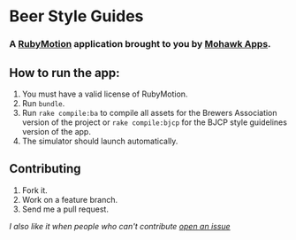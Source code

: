 # Beer Style Guides
### A [RubyMotion](http://www.rubymotion.com/) application brought to you by [Mohawk Apps](http://www.mohawkapps.com/).

## How to run the app:

1. You must have a valid license of RubyMotion.
2. Run `bundle`.
3. Run `rake compile:ba` to compile all assets for the Brewers Association version of the project or `rake compile:bjcp` for the BJCP style guidelines version of the app.
4. The simulator should launch automatically.

## Contributing

1. Fork it.
2. Work on a feature branch.
3. Send me a pull request.

*I also like it when people who can't contribute [open an issue](https://github.com/markrickert/BAStyleGuide/issues)*
